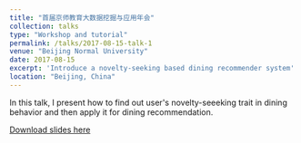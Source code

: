 ```yaml
---
title: "首届京师教育大数据挖掘与应用年会"
collection: talks
type: "Workshop and tutorial"
permalink: /talks/2017-08-15-talk-1
venue: "Beijing Normal University"
date: 2017-08-15
excerpt: 'Introduce a novelty-seeking based dining recommender system'
location: "Beijing, China"
---
```


In this talk, I present how to find out user's novelty-seeeking trait in dining behavior and then apply it for dining recommendation. 

[Download slides here](https://zhfzhmsra.github.io/files/Novelty_Seeking_Dining.pptx)



